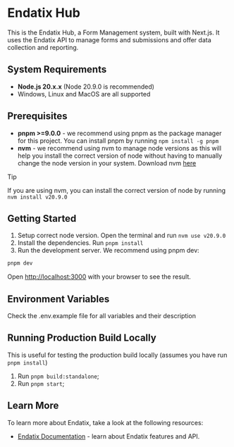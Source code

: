 # Endatix Hub
This is the Endatix Hub, a Form Management system, built with Next.js. It uses the Endatix API to manage forms and submissions and offer data collection and reporting.

## System Requirements

- **Node.js 20.x.x** (Node 20.9.0 is recommended)
- Windows, Linux and MacOS are all supported

## Prerequisites

- **pnpm >=9.0.0** - we recommend using pnpm as the package manager for this project. You can install pnpm by running `npm install -g pnpm`
- **nvm** - we recommend using nvm to manage node versions as this will help you install the correct version of node without having to manually change the node version in your system. Download nvm [here](https://github.com/nvm-sh/nvm)

>[!TIP]
>If you are using nvm, you can install the correct version of node by running `nvm install v20.9.0`

## Getting Started

1. Setup correct node version. Open the terminal and run `nvm use v20.9.0`
2. Install the dependencies. Run `pnpm install`
3. Run the development server. We recommend using pnpm dev:

```bash
pnpm dev
```

Open [http://localhost:3000](http://localhost:3000) with your browser to see the result. 

## Environment Variables

Check the .env.example file for all variables and their description

## Running Production Build Locally

This is useful for testing the production build locally (assumes you have run `pnpm install`)

1. Run `pnpm build:standalone`;
1. Run `pnpm start`;

## Learn More

To learn more about Endatix, take a look at the following resources:

- [Endatix Documentation](https://docs.endatix.com/docs/category/getting-started) - learn about Endatix features and API.
